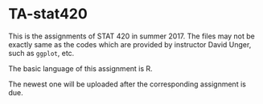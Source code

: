 # TA-stat420
This is the assignments of STAT 420 in summer 2017. The files may not be exactly same as the codes which are provided by instructor David Unger, such as `ggplot`, etc.

The basic language of this assignment is R.

The newest one will be uploaded after the corresponding assignment is due.
